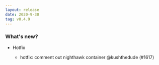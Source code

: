 ```yaml
---
layout: release
date: 2020-9-30
tag: v0.4.9
---
```


### What's new?

- Hotfix

  - hotfix: comment out nighthawk container @kushthedude (#1617)

